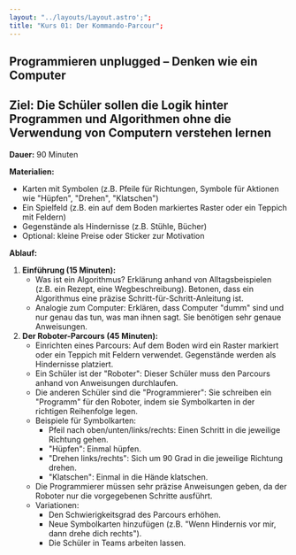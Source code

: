 ```yaml
---
layout: "../layouts/Layout.astro';";
title: "Kurs 01: Der Kommando-Parcour";
---
```


## Programmieren unplugged – Denken wie ein Computer

## Ziel: Die Schüler sollen die Logik hinter Programmen und Algorithmen ohne die Verwendung von Computern verstehen lernen

**Dauer:** 90 Minuten

**Materialien:**

- Karten mit Symbolen (z.B. Pfeile für Richtungen, Symbole für Aktionen wie "Hüpfen", "Drehen", "Klatschen")
- Ein Spielfeld (z.B. ein auf dem Boden markiertes Raster oder ein Teppich mit Feldern)
- Gegenstände als Hindernisse (z.B. Stühle, Bücher)
- Optional: kleine Preise oder Sticker zur Motivation

**Ablauf:**

1. **Einführung (15 Minuten):**
   - Was ist ein Algorithmus? Erklärung anhand von Alltagsbeispielen (z.B. ein Rezept, eine Wegbeschreibung). Betonen, dass ein Algorithmus eine präzise Schritt-für-Schritt-Anleitung ist.
   - Analogie zum Computer: Erklären, dass Computer "dumm" sind und nur genau das tun, was man ihnen sagt. Sie benötigen sehr genaue Anweisungen.
2. **Der Roboter-Parcours (45 Minuten):**
   - Einrichten eines Parcours: Auf dem Boden wird ein Raster markiert oder ein Teppich mit Feldern verwendet. Gegenstände werden als Hindernisse platziert.
   - Ein Schüler ist der "Roboter": Dieser Schüler muss den Parcours anhand von Anweisungen durchlaufen.
   - Die anderen Schüler sind die "Programmierer": Sie schreiben ein "Programm" für den Roboter, indem sie Symbolkarten in der richtigen Reihenfolge legen.
   - Beispiele für Symbolkarten:
     - Pfeil nach oben/unten/links/rechts: Einen Schritt in die jeweilige Richtung gehen.
     - "Hüpfen": Einmal hüpfen.
     - "Drehen links/rechts": Sich um 90 Grad in die jeweilige Richtung drehen.
     - "Klatschen": Einmal in die Hände klatschen.
   - Die Programmierer müssen sehr präzise Anweisungen geben, da der Roboter nur die vorgegebenen Schritte ausführt.
   - Variationen:
     - Den Schwierigkeitsgrad des Parcours erhöhen.
     - Neue Symbolkarten hinzufügen (z.B. "Wenn Hindernis vor mir, dann drehe dich rechts").
     - Die Schüler in Teams arbeiten lassen.
